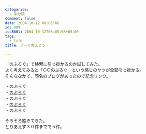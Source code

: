 ```yaml
---
categories:
  - 未分類
comment: false
date: 2004-10-12 08:05:08
id: 889
iso8601: 2004-10-12T08:05:08+09:00
tags:
  - life
title: よーく考えよう

---
```


<div class="entry-body">
  <p>「のぶろぐ」で検索に引っ掛かるのか試してみた。<br />
    よく考えてみると「○○のぶろぐ」という感じのヤツが全部引っ掛かる。<br />
    そんななかで、同名のブログがあったので記念リンク。</p>

  <p>・のぶろぐ<br />
    ・<a href="http://blog.livedoor.jp/takami_ya/">のぶろぐ</a><br />
    ・のぶろぐ<br />
    ・<a href="http://blog.livedoor.jp/nvk01582/">のぶろぐ</a><br />
    ・のぶろぐ</p>

  <p>そろそろ飽きてきた。<br />
    とりあえず３０件までで５件。</p>
</div>
